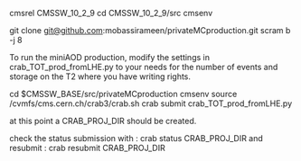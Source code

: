 cmsrel CMSSW_10_2_9 
cd CMSSW_10_2_9/src
cmsenv


git clone git@github.com:mobassirameen/privateMCproduction.git
scram b -j 8

To run the miniAOD production, modify the settings in crab_TOT_prod_fromLHE.py to your needs for the number of events and storage on the T2 where you have writing rights.

cd $CMSSW_BASE/src/privateMCproduction
cmsenv
source /cvmfs/cms.cern.ch/crab3/crab.sh
crab submit crab_TOT_prod_fromLHE.py

at this point a CRAB_PROJ_DIR should be created.

check the status submission with : crab status CRAB_PROJ_DIR and resubmit : crab resubmit CRAB_PROJ_DIR
